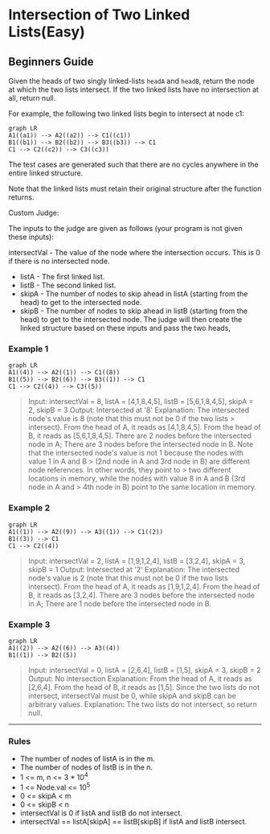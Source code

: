 # Intersection of Two Linked Lists(Easy)

## Beginners Guide

Given the heads of two singly linked-lists `headA` and `headB`, return the node at which the two lists intersect. If the two linked lists have no intersection at all, return null.

For example, the following two linked lists begin to intersect at node c1:

```mermaid
graph LR
A1((a1)) --> A2((a2)) --> C1((c1))
B1((b1)) --> B2((b2)) --> B3((b3)) --> C1
C1 --> C2((c2)) --> C3((c3))
```

The test cases are generated such that there are no cycles anywhere in the entire linked structure.

Note that the linked lists must retain their original structure after the function returns.

Custom Judge:

The inputs to the judge are given as follows (your program is not given these inputs):

intersectVal - The value of the node where the intersection occurs. This is 0 if there is no intersected node.

* listA - The first linked list.
* listB - The second linked list.
* skipA - The number of nodes to skip ahead in listA (starting from the head) to get to the intersected node.
* skipB - The number of nodes to skip ahead in listB (starting from the head) to get to the intersected node.
The judge will then create the linked structure based on these inputs and pass the two heads,

### Example 1

```mermaid
graph LR
A1((4)) --> A2((1)) --> C1((8))
B1((5)) --> B2((6)) --> B3((1)) --> C1
C1 --> C2((4)) --> C3((5))
```

> Input: intersectVal = 8, listA = [4,1,8,4,5], listB = [5,6,1,8,4,5], skipA = 2, skipB = 3
 Output: Intersected at '8'
 Explanation: The intersected node's value is 8 (note that this must not be 0 if the two lists > intersect).
 From the head of A, it reads as [4,1,8,4,5]. From the head of B, it reads as [5,6,1,8,4,5].  There are 2 nodes before the intersected node in A; There are 3 nodes before the intersected  node in B.
> Note that the intersected node's value is not 1 because the nodes with value 1 in A and B > (2nd node in A and 3rd node in B) are different node references. In other words, they point to > two different locations in memory, while the nodes with value 8 in A and B (3rd node in A and > 4th node in B) point to the same location in memory.

### Example 2

```mermaid
graph LR
A1((1)) --> A2((9)) --> A3((1)) --> C1((2))
B1((3)) --> C1
C1 --> C2((4))
```

> Input: intersectVal = 2, listA = [1,9,1,2,4], listB = [3,2,4], skipA = 3, skipB = 1
Output: Intersected at '2'
Explanation: The intersected node's value is 2 (note that this must not be 0 if the two lists intersect).
From the head of A, it reads as [1,9,1,2,4]. From the head of B, it reads as [3,2,4]. There are 3 nodes before the intersected node in A; There are 1 node before the intersected node in B.

### Example 3

```mermaid
graph LR
A1((2)) --> A2((6)) --> A3((4))
B1((1)) --> B2((5))
```

> Input: intersectVal = 0, listA = [2,6,4], listB = [1,5], skipA = 3, skipB = 2
Output: No intersection
Explanation: From the head of A, it reads as [2,6,4]. From the head of B, it reads as [1,5]. Since the two lists do not intersect, intersectVal must be 0, while skipA and skipB can be arbitrary values.
Explanation: The two lists do not intersect, so return null.

---

### Rules

* The number of nodes of listA is in the m.
* The number of nodes of listB is in the n.
* 1 <= m, n <= 3 * 10$^4$
* 1 <= Node.val <= 10$^5$
* 0 <= skipA < m
* 0 <= skipB < n
* intersectVal is 0 if listA and listB do not intersect.
* intersectVal == listA[skipA] == listB[skipB] if listA and listB intersect.
